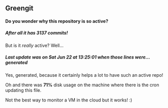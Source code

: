 ## Greengit

#### Do you wonder why this repository is so active?

##### After all it has 3137 commits!

But is it *really* active? Well...

##### Last update was on Sat Jun 22 at 13:25:01 when those lines were... generated

Yes, generated, because it certainly helps a lot to have such an active repo!

Oh and there was **71%** disk usage on the machine
where there is the cron updating this file.

Not the best way to monitor a VM in the cloud but it works! :)
